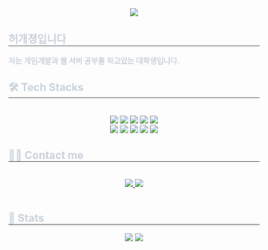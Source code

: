 <div align= "center">
    <img src="https://capsule-render.vercel.app/api?type=soft&color=fcbf3c&height=120&text=허개졍의%20개발기록%20💻&animation=fadeIn&fontColor=ffffff&fontSize=40" />
    </div>
    <div style="text-align: left;"> 
    <h2 style="border-bottom: 1px solid #21262d; color: #c9d1d9;"> 허개졍입니다 </h2>  
    <div style="font-weight: 700; font-size: 15px; text-align: left; color: #c9d1d9;"> 저는 게임개발과 웹 서버 공부를 하고있는 대학생입니다. </div> 
    </div>
    <div style="text-align: left;">
    <h2 style="border-bottom: 1px solid #21262d; color: #c9d1d9;"> 🛠️ Tech Stacks </h2> <br> 
    <div  align= "center"> <img src="https://img.shields.io/badge/C-A8B9CC?style=for-the-badge&logo=C&logoColor=white">
          <img src="https://img.shields.io/badge/C++-00599C?style=for-the-badge&logo=C%2B%2B&logoColor=white">
          <img src="https://img.shields.io/badge/Git-F05032?style=for-the-badge&logo=Git&logoColor=white">
          <img src="https://img.shields.io/badge/Github-181717?style=for-the-badge&logo=Github&logoColor=white">
          <img src="https://img.shields.io/badge/HTML5-E34F26?style=for-the-badge&logo=HTML5&logoColor=white">
          <br/><img src="https://img.shields.io/badge/Javascript-F7DF1E?style=for-the-badge&logo=Javascript&logoColor=white">
          <img src="https://img.shields.io/badge/MariaDB-003545?style=for-the-badge&logo=MariaDB&logoColor=white">
          <img src="https://img.shields.io/badge/Next.js-000000?style=for-the-badge&logo=Next.js&logoColor=white">
          <img src="https://img.shields.io/badge/Notion-000000?style=for-the-badge&logo=Notion&logoColor=white">
          <img src="https://img.shields.io/badge/Python-3776AB?style=for-the-badge&logo=Python&logoColor=white">
          <br/></div>
    </div>
    <div style="text-align: left;">
    <h2 style="border-bottom: 1px solid #21262d; color: #c9d1d9;"> 🧑‍💻 Contact me </h2> <br> 
    <div align= "center"> <a href=https://www.instagram.com/jk__0503?igsh=NzNjemJwcGdyMTZx&utm_source=qr> <img src="https://img.shields.io/badge/Instagram-E4405F?style=for-the-badge&logo=Instagram&logoColor=white&link=https://www.instagram.com/jk__0503?igsh=NzNjemJwcGdyMTZx&utm_source=qr"> </a>
         <a href=mailto:jeje9893@gmail.com> <img src="https://img.shields.io/badge/Gmail-EA4335?style=for-the-badge&logo=Gmail&logoColor=white&link=mailto:jeje9893@gmail.com"> </a>
          </div>  <br> 
    <div align= "center">  </div> 
    </div>
    <div style="text-align: left;"> 
    <h2 style="border-bottom: 1px solid #21262d; color: #c9d1d9;"> 🏅 Stats </h2> <div align= "center"> <img src="https://github-readme-stats.vercel.app/api?username=jeje9893&bg_color=180,fdbf3c,00000000&title_color=ffffff&text_color=ffffff"
         /> <img src="https://github-readme-stats.vercel.app/api/top-langs/?username=jeje9893&layout=compact&bg_color=180,fdbf3c,00000000&title_color=ffffff&text_color=ffffff"
           /> </div> 
    </div>
    

